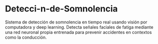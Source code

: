 # Detecci-n-de-Somnolencia
Sistema de detección de somnolencia en tiempo real usando visión por computadora y deep learning. Detecta señales faciales de fatiga mediante una red neuronal propia entrenada para prevenir accidentes en contextos como la conducción.
